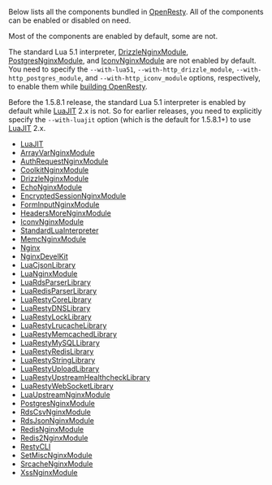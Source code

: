 <!---
    @title         Components
    @creator       Yichun Zhang
    @created       2011-06-21 04:24 GMT
    @modifier      YichunZhang
    @modified      2015-11-23 13:15 GMT
    @changes       35
--->

Below lists all the components bundled in [OpenResty](openresty/). All of the components can be enabled or disabled on need.

Most of the components are enabled by default, some are not.

The standard Lua 5.1 interpreter, [DrizzleNginxModule](drizzle-nginx-module/), [PostgresNginxModule](postgres-nginx-module/), and [IconvNginxModule](iconv-nginx-module/) are not enabled by default. You need to specify the `--with-lua51`, `--with-http_drizzle_module`, `--with-http_postgres_module`, and `--with-http_iconv_module` options, respectively, to enable them while [building OpenResty](installation/).

Before the 1.5.8.1 release, the standard Lua 5.1 interpreter is enabled by default while [LuaJIT](luajit/) 2.x is not. So for earlier releases, you need to explicitly specify the `--with-luajit` option (which is the default for 1.5.8.1+) to use [LuaJIT](luajit/) 2.x.

* [LuaJIT](luajit/)
* [ArrayVarNginxModule](array-var-nginx-module/)
* [AuthRequestNginxModule](auth-request-nginx-module/)
* [CoolkitNginxModule](coolkit-nginx-module/)
* [DrizzleNginxModule](drizzle-nginx-module/)
* [EchoNginxModule](echo-nginx-module/)
* [EncryptedSessionNginxModule](encrypted-session-nginx-module/)
* [FormInputNginxModule](form-input-nginx-module/)
* [HeadersMoreNginxModule](headers-more-nginx-module/)
* [IconvNginxModule](iconv-nginx-module/)
* [StandardLuaInterpreter](standard-lua-interpreter/)
* [MemcNginxModule](memc-nginx-module/)
* [Nginx](nginx/)
* [NginxDevelKit](nginx-devel-kit/)
* [LuaCjsonLibrary](lua-cjson-library/)
* [LuaNginxModule](lua-nginx-module/)
* [LuaRdsParserLibrary](lua-rds-parser-library/)
* [LuaRedisParserLibrary](lua-redis-parser-library/)
* [LuaRestyCoreLibrary](lua-resty-core-library/)
* [LuaRestyDNSLibrary](lua-resty-dns-library/)
* [LuaRestyLockLibrary](lua-resty-lock-library/)
* [LuaRestyLrucacheLibrary](lua-resty-lrucache-library/)
* [LuaRestyMemcachedLibrary](lua-resty-memcached-library/)
* [LuaRestyMySQLLibrary](lua-resty-mysql-library/)
* [LuaRestyRedisLibrary](lua-resty-redis-library/)
* [LuaRestyStringLibrary](lua-resty-string-library/)
* [LuaRestyUploadLibrary](lua-resty-upload-library/)
* [LuaRestyUpstreamHealthcheckLibrary](lua-resty-upstream-healthcheck-library/)
* [LuaRestyWebSocketLibrary](lua-resty-web-socket-library/)
* [LuaUpstreamNginxModule](lua-upstream-nginx-module/)
* [PostgresNginxModule](postgres-nginx-module/)
* [RdsCsvNginxModule](rds-csv-nginx-module/)
* [RdsJsonNginxModule](rds-json-nginx-module/)
* [RedisNginxModule](redis-nginx-module/)
* [Redis2NginxModule](redis-2-nginx-module/)
* [RestyCLI](resty-cli/)
* [SetMiscNginxModule](set-misc-nginx-module/)
* [SrcacheNginxModule](srcache-nginx-module/)
* [XssNginxModule](xss-nginx-module/)
